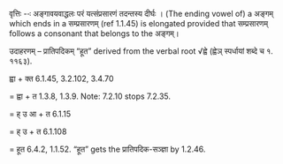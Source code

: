 




वृत्तिः --ः अङ्गावयवाद्धलः परं यत्‍संप्रसारणं तदन्‍तस्‍य दीर्घः । (The ending vowel of) a अङ्गम् which ends in a सम्प्रसारणम् (ref 1.1.45) is elongated provided that सम्प्रसारणम् follows a consonant that belongs to the अङ्गम्।


उदाहरणम् – प्रातिपदिकम् “हूत” derived from the verbal root √ह्वे (ह्वेञ् स्पर्धायां शब्दे च १. ११६३).


ह्वा + क्त 6.1.45, 3.2.102, 3.4.70

= ह्वा + त 1.3.8, 1.3.9. Note: 7.2.10 stops 7.2.35.

= ह् उ आ + त 6.1.15

= ह् उ + त 6.1.108

= हूत 6.4.2, 1.1.52. “हूत” gets the प्रातिपदिक-सञ्ज्ञा by 1.2.46.

